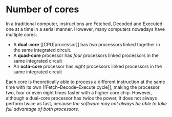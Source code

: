 # Number of cores
In a traditional computer, instructions are Fetched, Decoded and Executed one
at a time in a serial manner. However, many computers nowadays have multiple
cores: 

 - A **dual-core** [[CPU|processor]] has *two* processors linked together in the same
   integrated circuit.
 - A **quad-core** processor has *four* processors linked processors in the same
   integrated circuit
 - An **octa-core** processor has *eight* processors linked processors in the
   same integrated circuit

 Each core is theoretically able to process a different instruction at the same
 time with its own [[Fetch–Decode–Execute cycle]], making the processor two, four
 or even eight times faster with a higher core chip.  However, although a
 dual-core processor has twice the power, it does not always perform twice as
 fast, because *the software may not always be able to take full advantage of
 both processors.*
